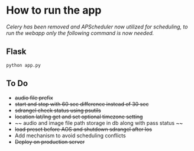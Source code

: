 # How to run the app

*Celery has been removed and APScheduler now utilized for scheduling, to run the webapp only the following command is now needed.*

## Flask
```console
python app.py
```

## To Do
 * ~~audio file prefix~~
 * ~~start and stop with 60 sec difference instead of 30 sec~~
 * ~~sdrangel check status using psutils~~
 * ~~location lat/lng get and set optional timezone setting~~
 * ~~ audio and image file path storage in db along with pass status ~~
 * ~~load preset before AOS and shutdown sdrangel after los~~
 * Add mechanism to avoid scheduling conflicts
 * ~~Deploy on production server~~
